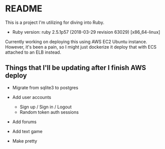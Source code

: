 # README

This is a project I'm utilizing for diving into Ruby.

* Ruby version: ruby 2.5.1p57 (2018-03-29 revision 63029) [x86_64-linux]

Currently working on deploying this using AWS EC2 Ubuntu instance. However, it's been a pain, so I might just dockerize it deploy that with ECS attached to an ELB instead.

## Things that I'll be updating after I finish AWS deploy

* Migrate from sqlite3 to postgres

* Add user accounts
  * Sign up / Sign in / Logout
  * Random token auth sessions

* Add forums

* Add text game

* Make pretty
